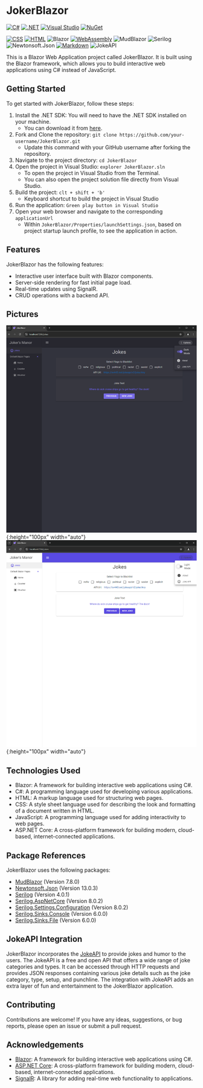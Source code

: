 # JokerBlazor

[![C#](https://custom-icon-badges.demolab.com/badge/C%23-%23239120.svg?logo=cshrp&logoColor=white)](#)
[![.NET](https://img.shields.io/badge/.NET-512BD4?logo=dotnet&logoColor=fff)](#)
[![Visual Studio](https://custom-icon-badges.demolab.com/badge/Visual%20Studio-5C2D91.svg?&logo=visual-studio&logoColor=white)](#)
[![NuGet](https://img.shields.io/badge/NuGet-004880?logo=nuget&logoColor=fff)](#)

[![CSS](https://img.shields.io/badge/CSS-1572B6?logo=css3&logoColor=fff)](#)
[![HTML](https://img.shields.io/badge/HTML-%23E34F26.svg?logo=html5&logoColor=white)](#)
![Blazor](https://img.shields.io/badge/Blazor-512BD4?style=flat&logo=blazor&logoColor=white)
[![WebAssembly](https://img.shields.io/badge/WebAssembly-654FF0?logo=webassembly&logoColor=fff)](#)
![MudBlazor](https://img.shields.io/badge/MudBlazor-7e6fff?style=flat&logo=blazor&logoColor=white)
![Serilog](https://img.shields.io/badge/Serilog-ff2518?style=flat&logo=serilog&logoColor=white)
![Newtonsoft.Json](https://img.shields.io/badge/Newtonsoft.Json-000?style=flat&logo=json&logoColor=white)
[![Markdown](https://img.shields.io/badge/Markdown-%23000000.svg?logo=markdown&logoColor=white)](#)
![JokeAPI](https://img.shields.io/badge/JokeAPI-512BD4?style=flat&logo=api&logoColor=white)

This is a Blazor Web Application project called JokerBlazor. It is built using the Blazor framework, which allows you to build interactive web applications using C# instead of JavaScript.

## Getting Started

To get started with JokerBlazor, follow these steps:

1. Install the .NET SDK: You will need to have the .NET SDK installed on your machine.
   - You can download it from [here](https://dotnet.microsoft.com/en-us/download).
2. Fork and Clone the repository: `git clone https://github.com/your-username/JokerBlazor.git`
   - Update this command with your GitHub username after forking the repository.
3. Navigate to the project directory: `cd JokerBlazor`
4. Open the project in Visual Studio: `explorer JokerBlazor.sln`
   - To open the project in Visual Studio from the Terminal.
   - You can also open the project solution file directly from Visual Studio.
5. Build the project: `clt + shift + 'b'`
   - Keyboard shortcut to build the project in Visual Studio
6. Run the application: `Green play button in Visual Studio`
7. Open your web browser and navigate to the corresponding `applicationUrl`
   - Within `JokerBlazor/Properties/launchSettings.json`, based on project startup launch profile, to see the application in action.

## Features

JokerBlazor has the following features:

- Interactive user interface built with Blazor components.
- Server-side rendering for fast initial page load.
- Real-time updates using SignalR.
- CRUD operations with a backend API.

## Pictures

![Screenshot 1](./assets/jokes_darkmode.png){:height="100px" width="auto"}
![Screenshot 2](./assets/jokes_lightmode.png){:height="100px" width="auto"}

## Technologies Used

- Blazor: A framework for building interactive web applications using C#.
- C#: A programming language used for developing various applications.
- HTML: A markup language used for structuring web pages.
- CSS: A style sheet language used for describing the look and formatting of a document written in HTML.
- JavaScript: A programming language used for adding interactivity to web pages.
- ASP.NET Core: A cross-platform framework for building modern, cloud-based, internet-connected applications.

## Package References

JokerBlazor uses the following packages:

- [MudBlazor](https://www.nuget.org/packages/MudBlazor) (Version 7.8.0)
- [Newtonsoft.Json](https://www.nuget.org/packages/Newtonsoft.Json) (Version 13.0.3)
- [Serilog](https://www.nuget.org/packages/Serilog) (Version 4.0.1)
- [Serilog.AspNetCore](https://www.nuget.org/packages/Serilog.AspNetCore) (Version 8.0.2)
- [Serilog.Settings.Configuration](https://www.nuget.org/packages/Serilog.Settings.Configuration) (Version 8.0.2)
- [Serilog.Sinks.Console](https://www.nuget.org/packages/Serilog.Sinks.Console) (Version 6.0.0)
- [Serilog.Sinks.File](https://www.nuget.org/packages/Serilog.Sinks.File) (Version 6.0.0)

## JokeAPI Integration

JokerBlazor incorporates the [JokeAPI](https://v2.jokeapi.dev/) to provide jokes and humor to the users. The JokeAPI is a free and open API that offers a wide range of joke categories and types. It can be accessed through HTTP requests and provides JSON responses containing various joke details such as the joke category, type, setup, and punchline. The integration with JokeAPI adds an extra layer of fun and entertainment to the JokerBlazor application.

## Contributing

Contributions are welcome! If you have any ideas, suggestions, or bug reports, please open an issue or submit a pull request.

## Acknowledgements

- [Blazor](https://dotnet.microsoft.com/apps/aspnet/web-apps/blazor): A framework for building interactive web applications using C#.
- [ASP.NET Core](https://dotnet.microsoft.com/apps/aspnet): A cross-platform framework for building modern, cloud-based, internet-connected applications.
- [SignalR](https://dotnet.microsoft.com/apps/aspnet/signalr): A library for adding real-time web functionality to applications.
